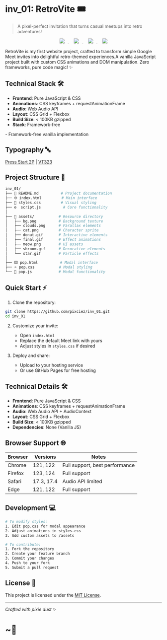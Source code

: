 # inv_01:  RetroVite 🎟️ 
> A pixel-perfect invitation that turns casual meetups into retro adventures!
<p align="center">
    <a href="https://github.com/pixciez">
        <img src="https://img.shields.io/badge/First_Project-🎮-4169E1?style=for-the-badge&labelColor=1E90FF&logo=github&logoColor=white" style="margin-right: 10px;">
    </a>  <span>&nbsp;&nbsp;&nbsp;</span>
    <a href="https://invitez.github.io/inv_01/">
        <img src="https://img.shields.io/badge/Try_RetroVite-FF4081?style=for-the-badge&labelColor=590084&logo=gamepad&logoColor=white" style="margin-right: 10px;">
    </a>  <span>&nbsp;&nbsp;&nbsp;</span>
    <a href="https://opensource.org/licenses/MIT">
        <img src="https://img.shields.io/badge/License-MIT-00CC00?style=for-the-badge&labelColor=222&logo=open-source-initiative&logoColor=white" style="margin-right: 10px;">
    </a>  <span>&nbsp;&nbsp;&nbsp;</span>
    <a href="https://github.com/pixciez">
        <img src="https://img.shields.io/badge/Made_with-♥-FF1493?style=for-the-badge&labelColor=FF69B4&logo=heart&logoColor=white">
    </a> 
</p>


RetroVite is my first website project, crafted to transform simple Google Meet invites into delightful retro-themed experiences.A vanilla JavaScript project built with custom CSS animations and DOM manipulation. Zero frameworks, pure code magic! ✨

## Technical Stack 🛠️
- **Frontend**: Pure JavaScript & CSS
- **Animations**: CSS keyframes + requestAnimationFrame
- **Audio**: Web Audio API
- **Layout**: CSS Grid + Flexbox
- **Build Size**: < 100KB gzipped
- **Stack**: Framework-free


</div>
- Framework-free vanilla implementation

## Typography 🔤
[Press Start 2P](https://fonts.google.com/specimen/Press+Start+2P) | [VT323](https://fonts.google.com/specimen/VT323)

## Project Structure 📂
```bash
inv_01/
├── 📝 README.md          # Project documentation
├── 🌐 index.html         # Main interface
├── 🎨 styles.css         # Visual styling
├── ⚙️  script.js          # Core functionality
│
├── 📁 assets/           # Resource directory
│   ├── bg.png          # Background texture
│   ├── clouds.png      # Parallax elements
│   ├── cat.png         # Character sprite
│   ├── donut.gif       # Interactive elements
│   ├── final.gif       # Effect animations
│   ├── meow.png        # UI assets
│   ├── shroom.gif      # Decorative elements
│   └── star.gif        # Particle effects
│
├── 🟨 pop.html          # Modal interface
├── ⭐ pop.css           # Modal styling
└── 🔧 pop.js            # Modal functionality
```

## Quick Start ⚡
1. Clone the repository:
```bash
git clone https://github.com/pixciez/inv_01.git
cd inv_01
```

2. Customize your invite:
   - Open `index.html`
   - Replace the default Meet link with yours
   - Adjust styles in `styles.css` if desired

3. Deploy and share:
   - Upload to your hosting service
   - Or use GitHub Pages for free hosting

## Technical Details 🛠️
- **Frontend**: Pure JavaScript & CSS
- **Animations**: CSS keyframes + requestAnimationFrame
- **Audio**: Web Audio API + AudioContext
- **Layout**: CSS Grid + Flexbox
- **Build Size**: < 100KB gzipped
- **Dependencies**: None (Vanilla JS)

## Browser Support 🌐
| Browser | Versions    | Notes |
|---------|------------|-------|
| Chrome  | 121, 122   | Full support, best performance |
| Firefox | 123, 124   | Full support |
| Safari  | 17.3, 17.4 | Audio API limited |
| Edge    | 121, 122   | Full support |

## Development 💻
```bash
# To modify styles:
1. Edit pop.css for modal appearance
2. Adjust animations in styles.css
3. Add custom assets to /assets

# To contribute:
1. Fork the repository
2. Create your feature branch
3. Commit your changes
4. Push to your fork
5. Submit a pull request
```

## License 📄
This project is licensed under the [MIT License](https://opensource.org/licenses/MIT).

---

*Crafted with pixie dust* ✨

# ~🌻
